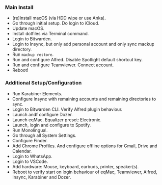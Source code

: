 ### Main Install
- (re)Install macOS (via HDD wipe or use Anka).
- Go through initial setup. Do login to iCloud.
- Update macOS.
- Install dotfiles via Terminal command.
- Login to Bitwarden.
- Login to Insync, but only add personal account and only sync mackup directory.
- Run `mackup restore`.
- Run and configure Alfred. Disable Spotlight default shortcut key.
- Run and configure Teamviewer. Connect account.
- Reboot!

### Additional Setup/Configuration
- Run Karabiner Elements.
- Configure Insync with remaining accounts and remaining directories to sync.
- Login to Bitwarden CLI. Verify Alfred plugin behaviour.
- Launch andf configure Dozer.
- Launch eqMac. Equalizer preset: Electronic.
- Launch, login and configure to Spotify.
- Run Monolingual.
- Go through all System Settings.
- Configure Finder.
- Add Chrome Profiles. And configure offline options for Gmail, Drive and Calendar.
- Login to WhatsApp.
- Login to VSCode.
- Add hardware: Mouse, keyboard, earbuds, printer, speaker(s). 
- Reboot to verify start on login behaviour of eqMac, Teamviewer, Alfred, Insync, Karabiner and Dozer.

